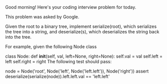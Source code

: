 Good morning! Here's your coding interview problem for today.

This problem was asked by Google.

Given the root to a binary tree, implement serialize(root),
 which serializes the tree into a string, and deserialize(s),
  which deserializes the string back into the tree.

For example, given the following Node class

class Node:
    def __init__(self, val, left=None, right=None):
        self.val = val
        self.left = left
        self.right = right
The following test should pass:

node = Node('root', Node('left', Node('left.left')), Node('right'))
assert deserialize(serialize(node)).left.left.val == 'left.left'

